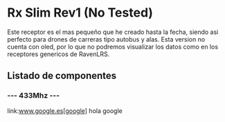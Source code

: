 # Rx Slim Rev1 (No Tested)

Este receptor es el mas pequeño que he creado hasta la fecha, siendo asi perfecto para drones de carreras tipo autobus y alas.
Esta version no cuenta con oled, por lo que no podremos visualizar los datos como en los receptores genericos de RavenLRS.

## Listado de componentes
 ### --- 433Mhz ---
 link:www.google.es[google] hola google
